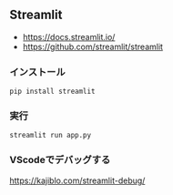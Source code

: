 ## Streamlit
- https://docs.streamlit.io/
- https://github.com/streamlit/streamlit
### インストール
```
pip install streamlit
```
### 実行
```
streamlit run app.py
```
### VScodeでデバッグする
https://kajiblo.com/streamlit-debug/
